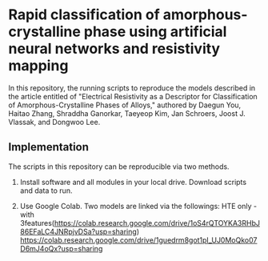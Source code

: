 # Rapid classification of amorphous-crystalline phase using artificial neural networks and resistivity mapping

In this repository, the running scripts to reproduce the models described in the article entitled of "Electrical Resistivity as a Descriptor for Classification of Amorphous-Crystalline Phases of Alloys," authored by Daegun You, Haitao Zhang, Shraddha Ganorkar, Taeyeop Kim, Jan Schroers, Joost J. Vlassak, and Dongwoo Lee.

## Implementation

The scripts in this repository can be reproducible via two methods.

1. Install software and all modules in your local drive.
Download scripts and data to run.

2. Use Google Colab. Two models are linked via the followings:
HTE only - with 3features(https://colab.research.google.com/drive/1oS4rQTOYKA3RHbJ86EFaLC4JNRpjvDSa?usp=sharing)
https://colab.research.google.com/drive/1guedrm8got1pI_UJ0MoQko07D6mJ4oQx?usp=sharing

